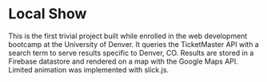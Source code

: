 # Local Show 
This is the first trivial project built while enrolled in the web development bootcamp at the University of Denver. It queries the TicketMaster API with a search term to serve results specific to Denver, CO. Results are stored in a Firebase datastore and rendered on a map with the Google Maps API. Limited animation was implemented with slick.js. 

